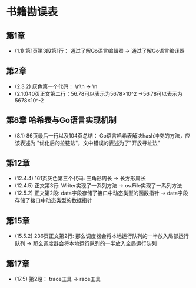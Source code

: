 # 书籍勘误表

## 第1章
* (1.1) 第1页第3段第1行： 通过了解Go语言编辑器 -> 通过了解Go语言编译器
## 第2章
* (2.3.2) 灰色第一个代码： \\n\\n -> \n
* (2.10)40页正文第二行：56.78可以表示为5678×10^2 ->56.78可以表示为5678×10^-2
## 第8章 哈希表与Go语言实现机制
* (8.1) 86页最后一行以及104页总结： Go语言哈希表解决hash冲突的方法，应该表述为 "优化后的拉链法"，文中错误的表述为了"开放寻址法"

## 第12章
* (12.4.4) 161页灰色第三个代码:  三角形周长 -> 长方形周长
* (12.4.5) 正文第3行: Writer实现了一系列方法 -> os.File实现了一系列方法
* (12.5.2) 正文第2段: data字段存储了接口中动态类型的函数指针 -> data字段存储了接口中动态类型的数据指针
## 第15章
* (15.5.2) 236页正文第2行: 那么调度器会将本地运行队列的一半放入局部运行队列 -> 那么调度器会将本地运行队列的一半放入全局运行队列
## 第17章
* (17.5)  第2段： trace工具 -> race工具
